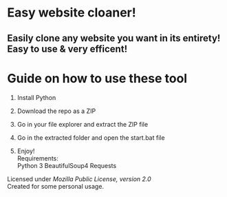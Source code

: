 # Easy website cloaner!  
   
## Easily clone any website you want in its entirety! Easy to use & very efficent! 
 
# Guide on how to use these tool  
   
1. Install Python
  
2. Download the repo as a ZIP   
 
3. Go in your file explorer and extract the ZIP file
 
4. Go in the extracted folder and open the start.bat file   
 
5. Enjoy!  
Requirements:  
    Python 3
    BeautifulSoup4
    Requests 
 
Licensed under *Mozilla Public License, version 2.0*    
Created for some personal usage.  